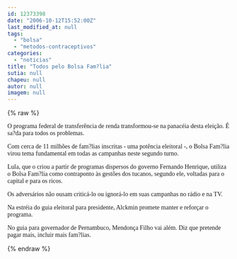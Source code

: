 ```yaml
---
id: 12373398
date: "2006-10-12T15:52:00Z"
last_modified_at: null
tags:
  - "bolsa"
  - "metodos-contraceptivos"
categories:
  - "noticias"
title: "Todos pelo Bolsa Fam?lia"
sutia: null
chapeu: null
autor: null
imagem: null
---
```

{% raw %}
<p><P><FONT face=Verdana>O programa federal de transferência de renda transformou-se na panacéia desta eleição. É sa?da para todos os problemas.</FONT></P></p>
<p><P><FONT face=Verdana>Com cerca de 11 milhões de fam?lias inscritas - uma potência eleitoral -, o Bolsa Fam?lia virou tema fundamental em todas as campanhas neste segundo turno.</FONT></P></p>
<p><P><FONT face=Verdana>Lula, que o criou a partir de programas dispersos do governo Fernando Henrique, utiliza o Bolsa Fam?lia como contraponto às gestões dos tucanos, segundo ele, voltadas para o capital e para os ricos.</FONT></P></p>
<p><P><FONT face=Verdana>Os adversários não ousam criticá-lo ou ignorá-lo em suas campanhas no rádio e na TV.</FONT></P></p>
<p><P><FONT face=Verdana>Na estréia do guia eleitoral para presidente, Alckmin promete manter e reforçar o programa. </FONT></P></p>
<p><P><FONT face=Verdana>No guia para governador de Pernambuco, Mendonça Filho vai além. Diz que pretende pagar mais, incluir mais fam?lias.</FONT></P> </p>
{% endraw %}